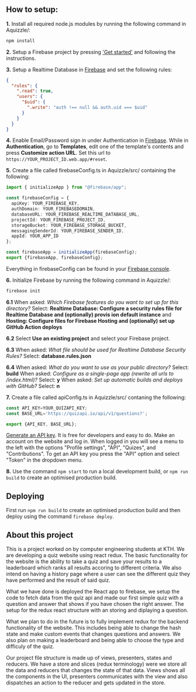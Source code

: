 ## How to setup:
**1.** Install all required node.js modules by running the following command in Aquizzle/:
```bash
npm install
```

**2.** Setup a Firebase project by pressing ['Get started'](https://firebase.google.com/) and following the instructions.

**3.** Setup a Realtime Database in [Firebase](https://console.firebase.google.com/) and set the following rules:
```json
{
  "rules": {
    ".read": true,
    "users": {
      "$uid": {
        ".write": "auth !== null && auth.uid === $uid"
      }
    }
  }
}
```

**4.** Enable Email/Password sign in under Authentication in [Firebase](https://console.firebase.google.com/). While in **Authentication**, go to **Templates**, edit one of the template's contents and press **Customize action URL**. Set this url to `https://YOUR_PROJECT_ID.web.app/#reset`.

**5.** Create a file called firebaseConfig.ts in Aquizzle/src/ containing the following:
```ts
import { initializeApp } from "@firebase/app";

const firebaseConfig = {
  apiKey: YOUR_FIREBASE_KEY,
  authDomain: YOUR_FIREBASEDOMAIN,
  databaseURL: YOUR_FIREBASE_REALTIME_DATABASE_URL,
  projectId: YOUR_FIREBASE_PROJECT_ID,
  storageBucket: YOUR_FIREBASE_STORAGE_BUCKET,
  messagingSenderId: YOUR_FIREBASE_SENDER_ID,
  appId: YOUR_APP_ID
};

const firebaseApp = initializeApp(firebaseConfig);
export {firebaseApp, firebaseConfig};
```
Everything in firebaseConfig can be found in your [Firebase console](https://console.firebase.google.com/).

**6.** Initialize Firebase by running the following command in Aquizzle/:
```bash
firebase init
```

**6.1**
When asked: *Which Firebase features do you want to set up for this directory?*
Select: **Realtime Database: Configure a security rules file for Realtime Database and (optionally) provis
ion default instance** and **Hosting: Configure files for Firebase Hosting and (optionally) set up GitHub Action deploys**

**6.2**
Select **Use an existing project** and select your Firebase project.

**6.3**
When asked: *What file should be used for Realtime Database Security Rules?*
Select: **database.rules.json**

**6.4**
When asked: *What do you want to use as your public directory?*
Select: **build**
When asked: *Configure as a single-page app (rewrite all urls to /index.html)?*
Select: **y**
When asked: *Set up automatic builds and deploys with GitHub?*
Select: **n**

**7.** Create a file called apiConfig.ts in Aquizzle/src/ contaning the following:
```ts
const API_KEY=YOUR_QUIZAPI_KEY;
const BASE_URL='https://quizapi.io/api/v1/questions?';

export {API_KEY, BASE_URL};
```
[Generate an API key](https://quizapi.io/). It is free for developers and easy to do. Make an account on the website and log in. When logged in you will see a menu to the left with the options "Profile settings", "API", "Quizes", and "Contributions". To get an API key you press the "API" option and select "Token" in the dropdown menu.

**8.** Use the command `npm start` to run a local development build, or `npm run build` to create an optimised production build.

## Deploying
First run `npm run build` to create an optimised production build and then deploy using the command `firebase deploy`.

## About this project
This is a project worked on by computer engineering students at KTH. We are developing a quiz website using react redux. The basic functionality for the website is the ability to take a quiz and save your results to a leaderboard which ranks all results accoring to different criteria. We also intend on having a history page where a user can see the different quiz they have performed and the result of said quiz. 

What we have done is deployed the React app to firebase, we setup the code to fetch data from the quiz api and made our first simple quiz with a question and answer that shows if you have chosen the right answer. The setup for the redux react structure with an storing and diplaying a question.

What we plan to do in the future is to fully implement redux for the backend functionality of the website. This includes being able to change the hash state and make custom events that changes questions and answers. We also plan on making a leaderboard and being able to choose the type and difficuly of the quiz.

Our project file structure is made up of views, presenters, states and reducers. We have a store and slices (redux terminology) were we store all the data and reducers that changes the state of that data. Views shows all the components in the UI, presenters communicates with the view and also dispatches an action to the reducer and gets updated in the store.
